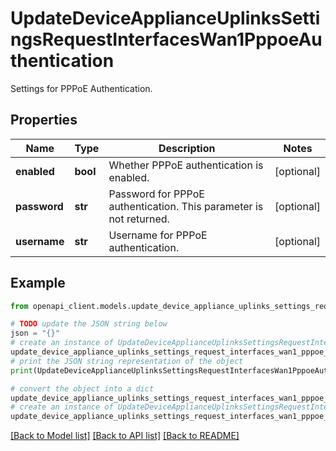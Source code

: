 # UpdateDeviceApplianceUplinksSettingsRequestInterfacesWan1PppoeAuthentication

Settings for PPPoE Authentication.

## Properties

Name | Type | Description | Notes
------------ | ------------- | ------------- | -------------
**enabled** | **bool** | Whether PPPoE authentication is enabled. | [optional] 
**password** | **str** | Password for PPPoE authentication. This parameter is not returned. | [optional] 
**username** | **str** | Username for PPPoE authentication. | [optional] 

## Example

```python
from openapi_client.models.update_device_appliance_uplinks_settings_request_interfaces_wan1_pppoe_authentication import UpdateDeviceApplianceUplinksSettingsRequestInterfacesWan1PppoeAuthentication

# TODO update the JSON string below
json = "{}"
# create an instance of UpdateDeviceApplianceUplinksSettingsRequestInterfacesWan1PppoeAuthentication from a JSON string
update_device_appliance_uplinks_settings_request_interfaces_wan1_pppoe_authentication_instance = UpdateDeviceApplianceUplinksSettingsRequestInterfacesWan1PppoeAuthentication.from_json(json)
# print the JSON string representation of the object
print(UpdateDeviceApplianceUplinksSettingsRequestInterfacesWan1PppoeAuthentication.to_json())

# convert the object into a dict
update_device_appliance_uplinks_settings_request_interfaces_wan1_pppoe_authentication_dict = update_device_appliance_uplinks_settings_request_interfaces_wan1_pppoe_authentication_instance.to_dict()
# create an instance of UpdateDeviceApplianceUplinksSettingsRequestInterfacesWan1PppoeAuthentication from a dict
update_device_appliance_uplinks_settings_request_interfaces_wan1_pppoe_authentication_from_dict = UpdateDeviceApplianceUplinksSettingsRequestInterfacesWan1PppoeAuthentication.from_dict(update_device_appliance_uplinks_settings_request_interfaces_wan1_pppoe_authentication_dict)
```
[[Back to Model list]](../README.md#documentation-for-models) [[Back to API list]](../README.md#documentation-for-api-endpoints) [[Back to README]](../README.md)


